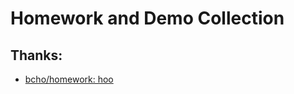Homework and Demo Collection
===

## Thanks:

- [bcho/homework: hoo](https://github.com/bcho/homework)
